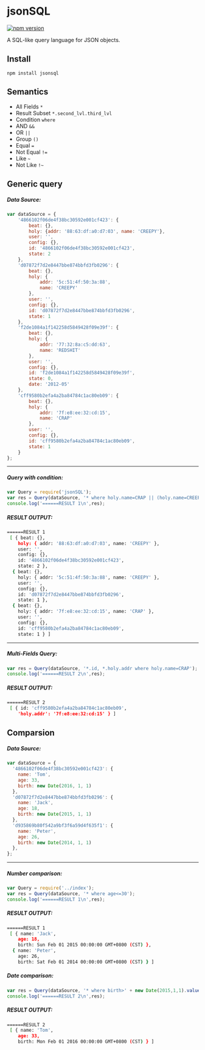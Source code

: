 # jsonSQL

[![npm version](https://badge.fury.io/js/jsonsql.svg?branche=master)](http://badge.fury.io/js/jsonsql)

A SQL-like query language for JSON objects.

## Install
```
npm install jsonsql
```

## Semantics

* All Fields `*`
* Result Subset `*.second_lvl.third_lvl`
* Condition `where`
* AND `&&`
* OR `||`
* Group `()`
* Equal `=`
* Not Equal `!=`
* Like `~`
* Not Like `!~`

## Generic query

##### Data Source:
```javascript
var dataSource = {
    '4866102f06de4f38bc30592e001cf423': {
        beat: {},
        holy: {addr: '88:63:df:a0:d7:03', name: 'CREEPY'},
        user: '',
        config: {},
        id: '4866102f06de4f38bc30592e001cf423',
        state: 2
    },
    'd07872f7d2e8447bbe874bbfd3fb0296': {
        beat: {},
        holy: {
            addr: '5c:51:4f:50:3a:88',
            name: 'CREEPY'
        },
        user: '',
        config: {},
        id: 'd07872f7d2e8447bbe874bbfd3fb0296',
        state: 1
    },
    'f2de1084a1f142258d5849428f09e39f': {
        beat: {},
        holy: {
            addr: '77:32:8a:c5:dd:63',
            name: 'REDSHIT'
        },
        user: '',
        config: {},
        id: 'f2de1084a1f142258d5849428f09e39f',
        state: 0,
        date: '2012-05'
    },
    'cff9580b2efa4a2ba84784c1ac80eb09': {
        beat: {},
        holy: {
            addr: '7f:e8:ee:32:cd:15',
            name: 'CRAP'
        },
        user: '',
        config: {},
        id: 'cff9580b2efa4a2ba84784c1ac80eb09',
        state: 1
    }
};  
```

- - -
##### Query with condition:
```javascript
var Query = require('jsonSQL');
var res = Query(dataSource, '* where holy.name=CRAP || (holy.name=CREEPY && (state=1 || state=2))');
console.log('======RESULT 1\n',res);
```
##### RESULT OUTPUT:

```bash
======RESULT 1
 [ { beat: {},
    holy: { addr: '88:63:df:a0:d7:03', name: 'CREEPY' },
    user: '',
    config: {},
    id: '4866102f06de4f38bc30592e001cf423',
    state: 2 },
  { beat: {},
    holy: { addr: '5c:51:4f:50:3a:88', name: 'CREEPY' },
    user: '',
    config: {},
    id: 'd07872f7d2e8447bbe874bbfd3fb0296',
    state: 1 },
  { beat: {},
    holy: { addr: '7f:e8:ee:32:cd:15', name: 'CRAP' },
    user: '',
    config: {},
    id: 'cff9580b2efa4a2ba84784c1ac80eb09',
    state: 1 } ]
```

- - -
##### Multi-Fields Query:
```javascript
var res = Query(dataSource, '*.id, *.holy.addr where holy.name=CRAP');
console.log('======RESULT 2\n',res);
```
##### RESULT OUTPUT:
```bash
======RESULT 2
 [ { id: 'cff9580b2efa4a2ba84784c1ac80eb09',
    'holy.addr': '7f:e8:ee:32:cd:15' } ]
```

## Comparsion

##### Data Source:
```javascript
var dataSource = {
  '4866102f06de4f38bc30592e001cf423': {
    name: 'Tom',
    age: 33,
    birth: new Date(2016, 1, 1)
  },
  'd07872f7d2e8447bbe874bbfd3fb0296': {
    name: 'Jack',
    age: 18,
    birth: new Date(2015, 1, 1)
  },
  'd935869b80f542a9bf3f6a59d4f635f1': {
    name: 'Peter',
    age: 26,
    birth: new Date(2014, 1, 1)
  },
};
```
- - -
##### Number comparison:
```javascript
var Query = require('../index');
var res = Query(dataSource, '* where age<=30');
console.log('======RESULT 1\n',res);
```
##### RESULT OUTPUT:
```bash
======RESULT 1
 [ { name: 'Jack',
    age: 18,
    birth: Sun Feb 01 2015 00:00:00 GMT+0800 (CST) },
  { name: 'Peter',
    age: 26,
    birth: Sat Feb 01 2014 00:00:00 GMT+0800 (CST) } ]
```

##### Date comparison:
```javascript
var res = Query(dataSource, '* where birth>' + new Date(2015,1,1).valueOf());
console.log('======RESULT 2\n',res);
```
##### RESULT OUTPUT:
```bash
======RESULT 2
 [ { name: 'Tom',
    age: 33,
    birth: Mon Feb 01 2016 00:00:00 GMT+0800 (CST) } ]
```
